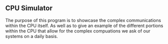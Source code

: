 CPU Simulator 
-------------
The purpose of this program is to showcase the complex communications within the CPU itself. As well as to give an example of the different portions within the CPU that allow for the complex compuations we ask of our systems on a daily basis. 
